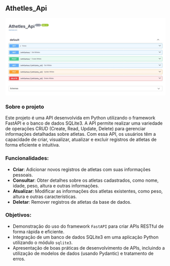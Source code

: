 <div>

## Athetles_Api
  <img src="img/interface.jpeg" type="image/jpeg" alt="interface">
  
### Sobre o projeto

Este projeto é uma API desenvolvida em Python utilizando o framework FastAPI e o banco de dados SQLite3. A API permite realizar uma variedade de operações CRUD (Create, Read, Update, Delete) para gerenciar informações detalhadas sobre atletas. Com essa API, os usuários têm a capacidade de criar, visualizar, atualizar e excluir registros de atletas de forma eficiente e intuitiva.

### Funcionalidades:

- **Criar**: Adicionar novos registros de atletas com suas informações pessoais.
- **Consultar**: Obter detalhes sobre os atletas cadastrados, como nome, idade, peso, altura e outras informações.
- **Atualizar**: Modificar as informações dos atletas existentes, como peso, altura e outras características.
- **Deletar**: Remover registros de atletas da base de dados.

### Objetivos:

- Demonstração do uso do framework `FastAPI` para criar APIs RESTful de forma rápida e eficiente.
- Integração de um banco de dados SQLite3 em uma aplicação Python utilizando o módulo `sqlite3`.
- Apresentação de boas práticas de desenvolvimento de APIs, incluindo a utilização de modelos de dados (usando Pydantic) e tratamento de erros.

</div>
